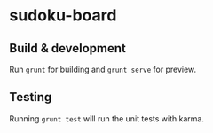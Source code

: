 # sudoku-board

## Build & development

Run `grunt` for building and `grunt serve` for preview.

## Testing

Running `grunt test` will run the unit tests with karma.
